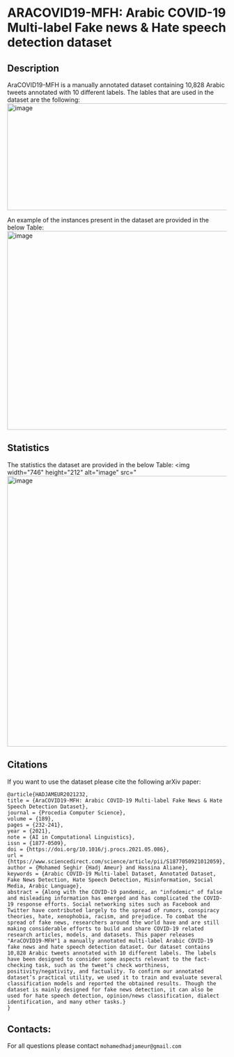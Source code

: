 # ARACOVID19-MFH: Arabic COVID-19 Multi-label Fake news & Hate speech detection dataset

## Description

AraCOVID19-MFH is a manually annotated dataset containing 10,828 Arabic tweets annotated with 10 different labels. The lables that are used in the dataset are the following:
<img width="1081" height="245" alt="image" src="![labels](https://github.com/user-attachments/assets/b091bd78-4c65-4f51-b66e-f7e344964bef)" />


An example of the instances present in the dataset are provided in the below Table: 
<img width="1150" height="456" alt="image" src="![examples](https://github.com/user-attachments/assets/0155f11c-9504-4ce4-9de8-eab76cc8090f)
" />



## Statistics

The statistics the dataset are provided in the below Table: 
<img width="746" height="212" alt="image" src="<img width="1145" height="621" alt="image" src="![stats](https://github.com/user-attachments/assets/6d8036c9-87b4-4fbc-878d-2f907ebd7cea)
" />


## Citations
If you want to use the dataset please cite the following arXiv paper:


```
@article{HADJAMEUR2021232,
title = {AraCOVID19-MFH: Arabic COVID-19 Multi-label Fake News & Hate Speech Detection Dataset},
journal = {Procedia Computer Science},
volume = {189},
pages = {232-241},
year = {2021},
note = {AI in Computational Linguistics},
issn = {1877-0509},
doi = {https://doi.org/10.1016/j.procs.2021.05.086},
url = {https://www.sciencedirect.com/science/article/pii/S1877050921012059},
author = {Mohamed Seghir {Hadj Ameur} and Hassina Aliane},
keywords = {Arabic COVID-19 Multi-label Dataset, Annotated Dataset, Fake News Detection, Hate Speech Detection, Misinformation, Social Media, Arabic Language},
abstract = {Along with the COVID-19 pandemic, an "infodemic" of false and misleading information has emerged and has complicated the COVID-19 response efforts. Social networking sites such as Facebook and Twitter have contributed largely to the spread of rumors, conspiracy theories, hate, xenophobia, racism, and prejudice. To combat the spread of fake news, researchers around the world have and are still making considerable efforts to build and share COVID-19 related research articles, models, and datasets. This paper releases "AraCOVID19-MFH"1 a manually annotated multi-label Arabic COVID-19 fake news and hate speech detection dataset. Our dataset contains 10,828 Arabic tweets annotated with 10 different labels. The labels have been designed to consider some aspects relevant to the fact-checking task, such as the tweet’s check worthiness, positivity/negativity, and factuality. To confirm our annotated dataset’s practical utility, we used it to train and evaluate several classification models and reported the obtained results. Though the dataset is mainly designed for fake news detection, it can also be used for hate speech detection, opinion/news classification, dialect identification, and many other tasks.}
}
```

## Contacts:
For all questions please contact ``mohamedhadjameur@gmail.com`` 

